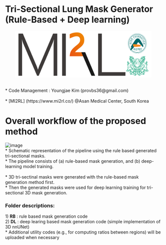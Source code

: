 # Tri-Sectional Lung Mask Generator (Rule-Based + Deep learning)

<p align="center"><img src='./MI2RL_logo.png' width="440" height="150"></p>

<br>
* Code Management : Youngjae Kim (provbs36@gmail.com)
<br>
<br>
* [MI2RL] (https://www.mi2rl.co/) @Asan Medical Center, South Korea

<h1>
Overall workflow of the proposed method
</h1>

<img width="1488" height="898" alt="image" src="https://github.com/user-attachments/assets/a8322f9f-ee23-454f-ad09-de97a69332d7" />

<br>
* Schematic representation of the pipeline using the rule based generated tri-sectional masks. 
<br>* The pipeline consists of (a) rule-based mask generation, and (b) deep-learning model training.
<br>
<br> * 3D tri-sectinal masks were generated with the rule-based mask generation method first. 
<br> * Then the generated masks were used for deep learning training for tri-sectional 3D mask generation.

<br>
<h3>
  Folder descriptions:
</h3>
1) <b>RB</b> : rule based mask generation code
<br> 2) <b>DL</b> : deep learing based mask generation code (simple implementation of 3D nnUNet)
<br> * Additional utility codes (e.g., for computing ratios between regions) will be uploaded when necessary
